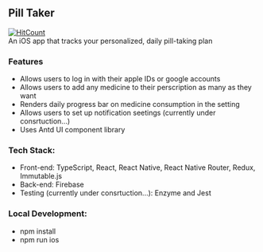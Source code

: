 ## Pill Taker
[![HitCount](http://hits.dwyl.com/aldy97/Covid-19-Canada.svg)](http://hits.dwyl.com/aldy97/Pill-Taker)
<br>An iOS app that tracks your personalized, daily pill-taking plan

### Features
- Allows users to log in with their apple IDs or google accounts
- Allows users to add any medicine to their perscription as many as they want
- Renders daily progress bar on medicine consumption in the setting 
- Allows users to set up notification seetings (currently under consrtuction...)
- Uses Antd UI component library

### Tech Stack:
- Front-end: TypeScript, React, React Native, React Native Router, Redux, Immutable.js
- Back-end: Firebase
- Testing (currently under consrtuction...): Enzyme and Jest

### Local Development:
- npm install
- npm run ios
